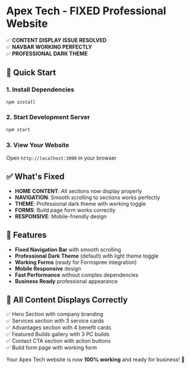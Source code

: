 # Apex Tech - FIXED Professional Website

✅ **CONTENT DISPLAY ISSUE RESOLVED**  
✅ **NAVBAR WORKING PERFECTLY**  
✅ **PROFESSIONAL DARK THEME**  

## 🚀 Quick Start

### 1. Install Dependencies
```bash
npm install
```

### 2. Start Development Server
```bash
npm start
```

### 3. View Your Website
Open `http://localhost:3000` in your browser

## ✅ What's Fixed

- **HOME CONTENT**: All sections now display properly
- **NAVIGATION**: Smooth scrolling to sections works perfectly  
- **THEME**: Professional dark theme with working toggle
- **FORMS**: Build page form works correctly
- **RESPONSIVE**: Mobile-friendly design

## 🎯 Features

- **Fixed Navigation Bar** with smooth scrolling
- **Professional Dark Theme** (default) with light theme toggle
- **Working Forms** (ready for Formspree integration)
- **Mobile Responsive** design
- **Fast Performance** without complex dependencies
- **Business Ready** professional appearance

## 📱 All Content Displays Correctly

✅ Hero Section with company branding  
✅ Services section with 3 service cards  
✅ Advantages section with 4 benefit cards  
✅ Featured Builds gallery with 3 PC builds  
✅ Contact CTA section with action buttons  
✅ Build form page with working form  

Your Apex Tech website is now **100% working** and ready for business! 🚀